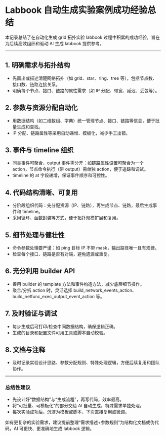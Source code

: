 # Labbook 自动生成实验案例成功经验总结

本记录总结了在自动化生成 grid 拓扑实验 labbook 过程中积累的成功经验，旨在为后续高效组织和驱动 AI 生成 labbook 提供参考。

---

## 1. 明确需求与拓扑结构
- 先画出或描述清楚网络拓扑（如 grid、star、ring、tree 等），包括节点数、接口数、链路连接关系。
- 明确每个节点、接口、链路的属性需求（如 IP 分配、带宽、延迟、丢包等）。

## 2. 参数与资源分配自动化
- 用数据结构（如二维数组、字典）统一管理节点、接口、链路等信息，便于批量生成和查找。
- IP 分配、链路属性等采用自动递增、模板化，减少手工出错。

## 3. 事件与 timeline 组织
- 同类事件可聚合，output 事件需分开：如链路属性设置可聚合为一个 action，节点命令执行（带 output）需单独 action，便于追踪和调试。
- timeline 的 at 字段递增，保证事件顺序和可控性。

## 4. 代码结构清晰、可复用
- 分阶段组织代码：先分配资源（IP、链路），再生成节点、链路，最后生成事件和 timeline。
- 采用循环、函数封装等方式，便于拓扑规模扩展和复用。

## 5. 细节处理与健壮性
- 命令参数处理要严谨：如 ping 目标 IP 不带 mask，输出路径唯一且有规律。
- 检查每个接口、链路是否有对端，避免遗漏或重复。

## 6. 充分利用 builder API
- 善用 builder 的 template 方法和事件构造方法，减少底层细节操作。
- 聚合/分拆 action 时，灵活选择 build_network_events_action、build_netfunc_exec_output_event_action 等。

## 7. 及时验证与调试
- 每步生成后可打印/检查中间数据结构，确保逻辑正确。
- 生成的目录和配置文件可用工具或脚本自动校验。

## 8. 文档与注释
- 及时记录实验设计思路、参数分配规则、特殊处理逻辑，方便后续复用和团队协作。

---

### 总结性建议
- 先设计好“数据结构”与“生成流程”，再写代码，效率最高。
- 将“可批量、可模板化”的部分交给 AI 自动生成，特殊需求单独处理。
- 每次实验成功后，沉淀为模板或脚本，下次直接复用或微调。

如有更复杂的实验需求，建议提前整理“需求描述+参数规则”为结构化文档或伪代码，AI 可更快、更准确地生成 labbook 逻辑。 
